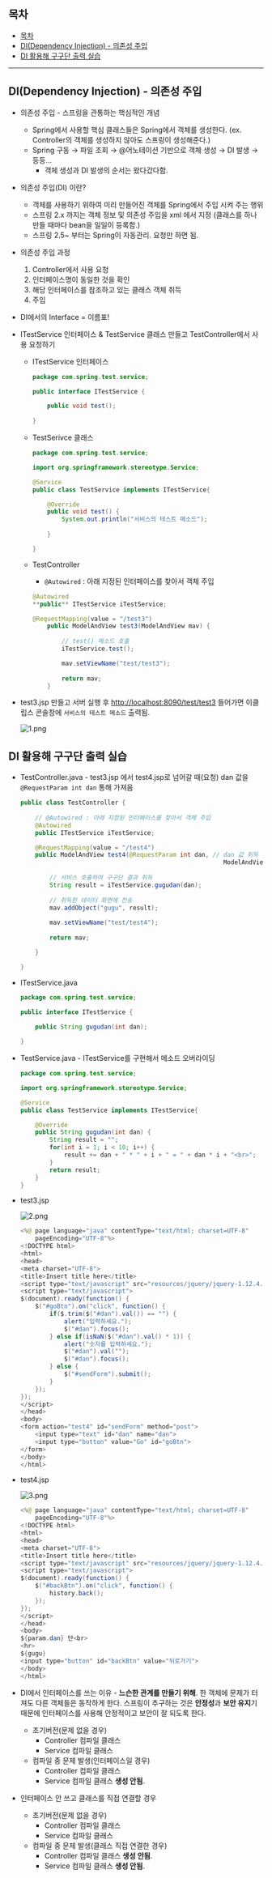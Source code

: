 ## 목차
- [목차](#목차)
- [DI(Dependency Injection) - 의존성 주입](#didependency-injection---의존성-주입)
- [DI 활용해 구구단 출력 실습](#di-활용해-구구단-출력-실습)

---

## DI(Dependency Injection) - 의존성 주입

- 의존성 주입 - 스프링을 관통하는 핵심적인 개념
    - Spring에서 사용할 핵심 클래스들은 Spring에서 객체를 생성한다. (ex. Controller의 객체를 생성하지 않아도 스프링이 생성해준다.)
    - Spring 구동 → 파일 조회 → @어노테이션 기반으로 객체 생성 → DI 발생 → 등등...
        - 객체 생성과 DI 발생의 순서는 왔다갔다함.
- 의존성 주입(DI) 이란?
    - 객체를 사용하기 위하여 미리 만들어진 객체를 Spring에서 주입 시켜 주는 행위
    - 스프링 2.x 까지는 객체 정보 및 의존성 주입을 xml 에서 지정 (클래스를 하나 만들 때마다 bean을 일일이 등록함.)
    - 스프링 2.5~ 부터는 Spring이 자동관리. 요청만 하면 됨.
- 의존성 주입 과정
    1. Controller에서 사용 요청
    2. 인터페이스명이 동일한 것을 확인
    3. 해당 인터페이스를 참조하고 있는 클래스 객체 취득
    4. 주입

- DI에서의 Interface = 이름표!

- ITestService 인터페이스 & TestService 클래스 만들고 TestController에서 사용 요청하기
    - ITestService 인터페이스
        
        ```java
        package com.spring.test.service;
        
        public interface ITestService {
        
        	public void test();
        	
        }
        ```
        
    - TestSerivce 클래스
        
        ```java
        package com.spring.test.service;
        
        import org.springframework.stereotype.Service;
        
        @Service
        public class TestService implements ITestService{
        
        	@Override
        	public void test() {
        		System.out.println("서비스의 테스트 메소드");
        		
        	}
        
        }
        ```
        
    - TestController
        - `@Autowired` : 아래 지정된 인터페이스를 찾아서 객체 주입
        
        ```java
        @Autowired
        **public** ITestService iTestService;
        ```
        
        ```java
        @RequestMapping(value = "/test3")
        	public ModelAndView test3(ModelAndView mav) {
        		
        		// test() 메소드 호출
        		iTestService.test();
        
        		mav.setViewName("test/test3");
        		
        		return mav;
        	}
        ```
        

- test3.jsp 만들고 서버 실행 후 [http://localhost:8090/test/test3](http://localhost:8090/test/test3) 들어가면 이클립스 콘솔창에 `서비스의 테스트 메소드` 출력됨.
    
    ![1.png](./src/220209/1.png)
    

## DI 활용해 구구단 출력 실습

- TestController.java - test3.jsp 에서 test4.jsp로 넘어갈 때(요청) dan 값을  `@RequestParam int dan` 통해 가져옴
    
    ```java
    public class TestController {
    	
    	// @Autowired : 아래 지정된 인터페이스를 찾아서 객체 주입
    	@Autowired
    	public ITestService iTestService;
    
    	@RequestMapping(value = "/test4")
    	public ModelAndView test4(@RequestParam int dan, // dan 값 취득
    														ModelAndView mav) { 
    		
    		// 서비스 호출하여 구구단 결과 취득
    		String result = iTestService.gugudan(dan);
    		
    		// 취득한 데이터 화면에 전송
    		mav.addObject("gugu", result);
    		
    		mav.setViewName("test/test4");
    		
    		return mav;
    
    	}
    
    }
    ```
    

- ITestService.java
    
    ```java
    package com.spring.test.service;
    
    public interface ITestService {
    	
    	public String gugudan(int dan);
    
    }
    ```
    

- TestService.java - ITestService를 구현해서 메소드 오버라이딩
    
    ```java
    package com.spring.test.service;
    
    import org.springframework.stereotype.Service;
    
    @Service
    public class TestService implements ITestService{
    
    	@Override
    	public String gugudan(int dan) {
    		String result = "";
    		for(int i = 1; i < 10; i++) {
    			result += dan + " * " + i + " = " + dan * i + "<br>";	
    		}
    		return result;
    	}
    }
    ```
    

- test3.jsp
    
    ![2.png](./src/220209/2.png)
    
    ```java
    <%@ page language="java" contentType="text/html; charset=UTF-8"
        pageEncoding="UTF-8"%>
    <!DOCTYPE html>
    <html>
    <head>
    <meta charset="UTF-8">
    <title>Insert title here</title>
    <script type="text/javascript" src="resources/jquery/jquery-1.12.4.js"></script>
    <script type="text/javascript">
    $(document).ready(function() {
    	$("#goBtn").on("click", function() {
    		if($.trim($("#dan").val()) == "") {
    			alert("입력하세요.");
    			$("#dan").focus();
    		} else if(isNaN($("#dan").val() * 1)) {
    			alert("숫자를 입력하세요.");
    			$("#dan").val("");
    			$("#dan").focus();
    		} else {
    			$("#sendForm").submit();
    		}
    	});
    });
    </script>
    </head>
    <body>
    <form action="test4" id="sendForm" method="post">
    	<input type="text" id="dan" name="dan">
    	<input type="button" value="Go" id="goBtn">
    </form>
    </body>
    </html>
    ```
    

- test4.jsp
    
    ![3.png](./src/220209/3.png)
    
    ```java
    <%@ page language="java" contentType="text/html; charset=UTF-8"
        pageEncoding="UTF-8"%>
    <!DOCTYPE html>
    <html>
    <head>
    <meta charset="UTF-8">
    <title>Insert title here</title>
    <script type="text/javascript" src="resources/jquery/jquery-1.12.4.js"></script>
    <script type="text/javascript">
    $(document).ready(function() {
    	$("#backBtn").on("click", function() {
    		history.back();
    	});
    });
    </script>
    </head>
    <body>
    ${param.dan} 단<br>
    <hr>
    ${gugu}
    <input type="button" id="backBtn" value="뒤로가기">
    </body>
    </html>
    ```
    

- DI에서 인터페이스를 쓰는 이유 - **느슨한 관계를 만들기 위해**. 한 객체에 문제가 터져도 다른 객체들은 동작하게 한다. 스프링이 추구하는 것은 **안정성**과 **보안 유지**기 때문에 인터페이스를 사용해 안정적이고 보안이 잘 되도록 한다.
    
    
    - 초기버전(문제 없을 경우)
        - Controller 컴파일 클래스
        - Service 컴파일 클래스
    - 컴파일 중 문제 발생(인터페이스일 경우)
        - Controller 컴파일 클래스
        - Service 컴파일 클래스 **생성 안됨**.
    
- 인터페이스 안 쓰고 클래스를 직접 연결할 경우
    - 초기버전(문제 없을 경우)
        - Controller 컴파일 클래스
        - Service 컴파일 클래스
    - 컴파일 중 문제 발생(클래스 직접 연결한 경우)
        - Controller 컴파일 클래스 **생성 안됨**.
        - Service 컴파일 클래스 **생성 안됨**.